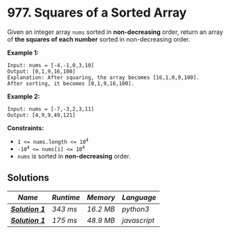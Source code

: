 # 977. Squares of a Sorted Array

Given an integer array `nums` sorted in **non-decreasing** order, return an array of **the squares of each number** sorted in non-decreasing order.

**Example 1:**

```
Input: nums = [-4,-1,0,3,10]
Output: [0,1,9,16,100]
Explanation: After squaring, the array becomes [16,1,0,9,100].
After sorting, it becomes [0,1,9,16,100].
```

**Example 2:**

```
Input: nums = [-7,-3,2,3,11]
Output: [4,9,9,49,121]
```

**Constraints:**

-   <code>1 <= nums.length <= 10<sup>4</sup></code>
-   <code>-10<sup>4</sup> <= nums[i] <= 10<sup>4</sup></code>
-   `nums` is sorted in **non-decreasing** order.

## Solutions

| _Name_                                                                                                                   | _Runtime_ | _Memory_  | _Language_   |
| ------------------------------------------------------------------------------------------------------------------------ | --------- | --------- | ------------ |
| **_[Solution 1](https://github.com/Razeen-Shaikh/leetcode/tree/main/solutions/squares-of-a-sorted-array/solution1.py)_** | _343 ms_  | _16.2 MB_ | _python3_    |
| **_[Solution 1](https://github.com/Razeen-Shaikh/leetcode/tree/main/solutions/squares-of-a-sorted-array/solution1.js)_** | _175 ms_  | _48.9 MB_ | _javascript_ |
